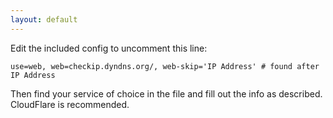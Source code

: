 ```yaml
---
layout: default
---
```


Edit the included config to uncomment this line:
```
use=web, web=checkip.dyndns.org/, web-skip='IP Address' # found after IP Address
```
Then find your service of choice in the file and fill out the info as described. CloudFlare is recommended.

